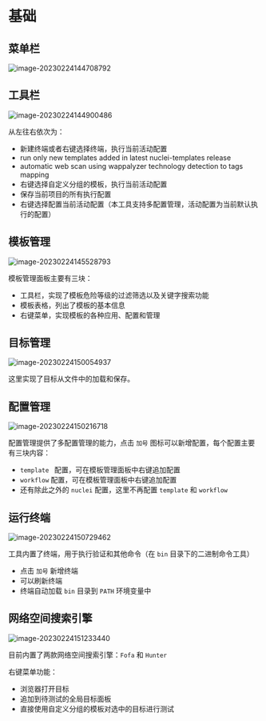 # 基础

## 菜单栏

![image-20230224144708792](https://security-1254441333.cos.ap-guangzhou.myqcloud.com/knowledge-baseimage-20230224144708792.png)



## 工具栏

![image-20230224144900486](https://security-1254441333.cos.ap-guangzhou.myqcloud.com/knowledge-baseimage-20230224144900486.png)

从左往右依次为：

- 新建终端或者右键选择终端，执行当前活动配置
- run only new templates added in latest nuclei-templates release
- automatic web scan using wappalyzer technology detection to tags mapping
- 右键选择自定义分组的模板，执行当前活动配置
- 保存当前项目的所有执行配置
- 右键选择配置当前活动配置（本工具支持多配置管理，活动配置为当前默认执行的配置）



## 模板管理

![image-20230224145528793](https://security-1254441333.cos.ap-guangzhou.myqcloud.com/knowledge-baseimage-20230224145528793.png)

模板管理面板主要有三块：

- 工具栏，实现了模板危险等级的过滤筛选以及关键字搜索功能
- 模板表格，列出了模板的基本信息
- 右键菜单，实现模板的各种应用、配置和管理



## 目标管理

![image-20230224150054937](https://security-1254441333.cos.ap-guangzhou.myqcloud.com/knowledge-baseimage-20230224150054937.png)

这里实现了目标从文件中的加载和保存。





## 配置管理

![image-20230224150216718](https://security-1254441333.cos.ap-guangzhou.myqcloud.com/knowledge-baseimage-20230224150216718.png)

配置管理提供了多配置管理的能力，点击 `加号` 图标可以新增配置，每个配置主要有三块内容：

- `template ` 配置，可在模板管理面板中右键追加配置
- `workflow` 配置，可在模板管理面板中右键追加配置
- 还有除此之外的 `nuclei` 配置，这里不再配置 `template` 和 `workflow`



## 运行终端

![image-20230224150729462](https://security-1254441333.cos.ap-guangzhou.myqcloud.com/knowledge-baseimage-20230224150729462.png)

工具内置了终端，用于执行验证和其他命令（在 `bin` 目录下的二进制命令工具）

- 点击 `加号` 新增终端
- 可以刷新终端
- 终端自动加载 `bin` 目录到 `PATH` 环境变量中



## 网络空间搜索引擎

![image-20230224151233440](https://security-1254441333.cos.ap-guangzhou.myqcloud.com/knowledge-baseimage-20230224151233440.png)

目前内置了两款网络空间搜索引擎：`Fofa` 和 `Hunter`

右键菜单功能：

- 浏览器打开目标
- 追加到待测试的全局目标面板
- 直接使用自定义分组的模板对选中的目标进行测试



